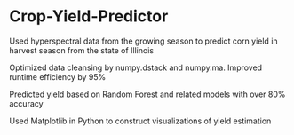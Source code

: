 # Crop-Yield-Predictor
Used hyperspectral data from the growing season to predict corn yield in harvest season from the state of Illinois

Optimized data cleansing by numpy.dstack and numpy.ma. Improved runtime efficiency by 95%

Predicted yield based on Random Forest and related models with over 80% accuracy

Used Matplotlib in Python to construct visualizations of yield estimation

